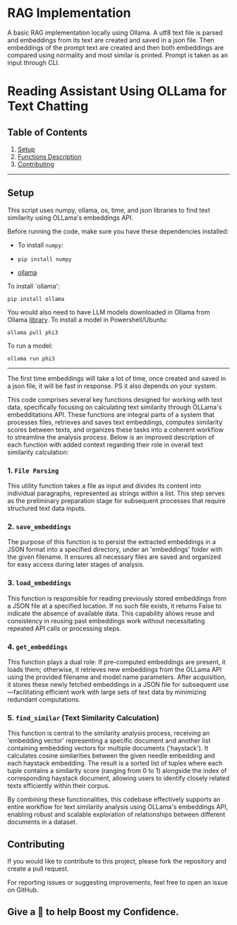 ﻿# RAG Implementation
A basic RAG implementation locally using Ollama. A utf8 text file is parsed and embeddings from its text are created and saved in a json file. Then embeddings of the prompt text are created and then both embeddings are compared using normality and most similar is printed. Prompt is taken as an input through CLI.


# Reading Assistant Using OLLama for Text Chatting

## Table of Contents
1. [Setup](#setup)
2. [Functions Description](#functions_description)
3. [Contributing](#contributing)


<hr>

## Setup
This script uses numpy, ollama, os, time, and json libraries to find text similarity using OLLama's embeddings
API.

Before running the code, make sure you have these dependencies installed:
- To install `numpy`:
- ```
  pip install numpy
  ```
- [ollama](https://ollama.com/)

To install `ollama':
```
pip install ollama
```
You would also need to have LLM models downloaded in Ollama from Ollama [library](https://ollama.com/library).
To install a model in Powershell/Ubuntu:
```
ollama pull phi3
```
To run a model:
```
ollama run phi3
```
<hr>

The first time embeddings will take a lot of time, once created and saved in a json file, it will be fast in response. 
PS it also depends on your system.

This code comprises several key functions designed for working with text data, specifically focusing on
calculating text similarity through OLLama's embedditations API. These functions are integral parts of a system
that processes files, retrieves and saves text embeddings, computes similarity scores between texts, and organizes
these tasks into a coherent workflow to streamline the analysis process. Below is an improved description of each
function with added context regarding their role in overall text similarity calculation:

### 1. `File Parsing`
This utility function takes a file as input and divides its content into individual paragraphs, represented as
strings within a list. This step serves as the preliminary preparation stage for subsequent processes that require
structured text data inputs.

### 2. `save_embeddings`
The purpose of this function is to persist the extracted embeddings in a JSON format into a specified directory,
under an 'embeddings' folder with the given filename. It ensures all necessary files are saved and organized for
easy access during later stages of analysis.

### 3. `load_embeddings`
This function is responsible for reading previously stored embeddings from a JSON file at a specified location. If
no such file exists, it returns False to indicate the absence of available data. This capability allows reuse and
consistency in reusing past embeddings work without necessitating repeated API calls or processing steps.

### 4. `get_embeddings`
This function plays a dual role: If pre-computed embeddings are present, it loads them; otherwise, it retrieves
new embeddings from the OLLama API using the provided filename and model name parameters. After acquisition, it
stores these newly fetched embeddings in a JSON file for subsequent use—facilitating efficient work with large
sets of text data by minimizing redundant computations.

### 5. `find_similar` (Text Similarity Calculation)
This function is central to the similarity analysis process, receiving an 'embedding vector' representing a
specific document and another list containing embedding vectors for multiple documents ('haystack'). It calculates
cosine similarities between the given needle embedding and each haystack embedding. The result is a sorted list of
tuples where each tuple contains a similarity score (ranging from 0 to 1) alongside the index of corresponding
haystack document, allowing users to identify closely related texts efficiently within their corpus.

By combining these functionalities, this codebase effectively supports an entire workflow for text similarity
analysis using OLLama's embeddings API, enabling robust and scalable exploration of relationships between
different documents in a dataset.

## Contributing
If you would like to contribute to this project, please fork the repository and create a pull request.

For reporting issues or suggesting improvements, feel free to open an issue on GitHub.

## Give a 🌟 to help Boost my Confidence.